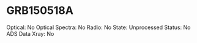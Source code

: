 # GRB150518A

Optical: No
Optical Spectra: No
Radio: No
State: Unprocessed
Status: No ADS Data
Xray: No
